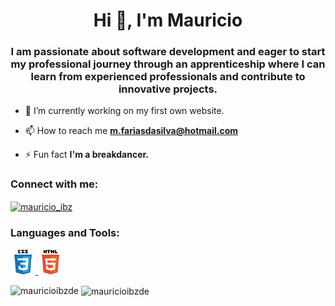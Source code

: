 <h1 align="center">Hi 👋, I'm Mauricio</h1>
<h3 align="center">I am passionate about software development and eager to start my professional journey through an apprenticeship where I can learn from experienced professionals and contribute to innovative projects.</h3>

- 🔭 I’m currently working on my first own website.

- 📫 How to reach me **m.fariasdasilva@hotmail.com**

- ⚡ Fun fact **I'm a breakdancer.**

<h3 align="left">Connect with me:</h3>
<p align="left">
<a href="https://instagram.com/mauricio_ibz" target="blank"><img align="center" src="https://raw.githubusercontent.com/rahuldkjain/github-profile-readme-generator/master/src/images/icons/Social/instagram.svg" alt="mauricio_ibz" height="30" width="40" /></a>
</p>

<h3 align="left">Languages and Tools:</h3>
<p align="left"> <a href="https://www.w3schools.com/css/" target="_blank" rel="noreferrer"> <img src="https://raw.githubusercontent.com/devicons/devicon/master/icons/css3/css3-original-wordmark.svg" alt="css3" width="40" height="40"/> </a> <a href="https://www.w3.org/html/" target="_blank" rel="noreferrer"> <img src="https://raw.githubusercontent.com/devicons/devicon/master/icons/html5/html5-original-wordmark.svg" alt="html5" width="40" height="40"/> </a> </p>

<p><img align="left" src="https://github-readme-stats.vercel.app/api/top-langs?username=mauricioibzde&show_icons=true&locale=en&layout=compact" alt="mauricioibzde" /></p>

<p>&nbsp;<img align="center" src="https://github-readme-stats.vercel.app/api?username=mauricioibzde&show_icons=true&locale=en" alt="mauricioibzde" /></p>
